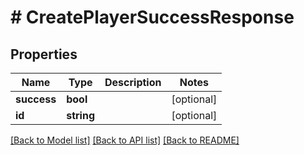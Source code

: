 # # CreatePlayerSuccessResponse

## Properties

Name | Type | Description | Notes
------------ | ------------- | ------------- | -------------
**success** | **bool** |  | [optional]
**id** | **string** |  | [optional]

[[Back to Model list]](../../README.md#models) [[Back to API list]](../../README.md#endpoints) [[Back to README]](../../README.md)

